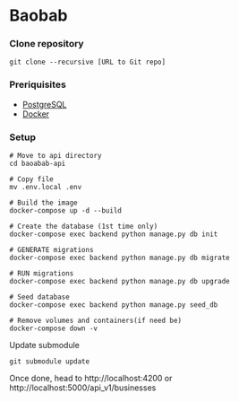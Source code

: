 # Baobab

### Clone repository

`git clone --recursive [URL to Git repo]`

### Preriquisites
* [PostgreSQL](https://www.postgresql.org)
* [Docker](https://www.docker.com) 



### Setup 

```
# Move to api directory
cd baoabab-api 

# Copy file
mv .env.local .env 

# Build the image
docker-compose up -d --build

# Create the database (1st time only)
docker-compose exec backend python manage.py db init

# GENERATE migrations
docker-compose exec backend python manage.py db migrate

# RUN migrations
docker-compose exec backend python manage.py db upgrade

# Seed database
docker-compose exec backend python manage.py seed_db 

# Remove volumes and containers(if need be)
docker-compose down -v 

```

Update submodule
```
git submodule update
```
Once done, head to http://localhost:4200  or http://localhost:5000/api_v1/businesses

